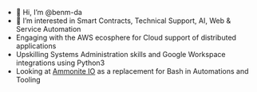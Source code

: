 - 👋 Hi, I’m @benm-da
- 👀 I’m interested in Smart Contracts, Technical Support, AI, Web & Service Automation
- Engaging with the AWS ecosphere for Cloud support of distributed applications
- Upskilling Systems Administration skills and Google Workspace integrations using Python3
- Looking at [Ammonite IO](https://ammonite.io/) as a replacement for Bash in Automations and Tooling

<!---
benm-da/benm-da is a ✨ special ✨ repository because its `README.md` (this file) appears on your GitHub profile.
You can click the Preview link to take a look at your changes.
--->
